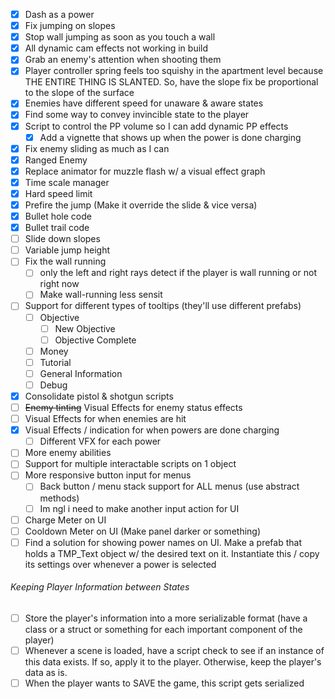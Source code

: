 
- [x] Dash as a power
- [x] Fix jumping on slopes
- [x] Stop wall jumping as soon as you touch a wall
- [x] All dynamic cam effects not working in build
- [x] Grab an enemy's attention when shooting them
- [x] Player controller spring feels too squishy in the apartment level because THE ENTIRE THING IS SLANTED. So, have the slope fix be proportional to the slope of the surface
- [x] Enemies have different speed for unaware & aware states
- [x] Find some way to convey invincible state to the player
- [x] Script to control the PP volume so I can add dynamic PP effects
	- [x] Add a vignette that shows up when the power is done charging
- [x] Fix enemy sliding as much as I can
- [x] Ranged Enemy
- [x] Replace animator for muzzle flash w/ a visual effect graph
- [x] Time scale manager
- [x] Hard speed limit
- [x] Prefire the jump (Make it override the slide & vice versa)
- [x] Bullet hole code
- [x] Bullet trail code
- [ ] Slide down slopes
- [ ] Variable jump height
- [ ] Fix the wall running 
	- [ ] only the left and right rays detect if the player is wall running or not right now
	- [ ] Make wall-running less sensit
- [ ] Support for different types of tooltips (they'll use different prefabs)
	- [ ] Objective
		- [ ] New Objective
		- [ ] Objective Complete
	- [ ] Money
	- [ ] Tutorial
	- [ ] General Information
	- [ ] Debug
- [x] Consolidate pistol & shotgun scripts
- [ ] ~~Enemy tinting~~ Visual Effects for enemy status effects
- [ ] Visual Effects for when enemies are hit
- [x] Visual Effects / indication for when powers are done charging
	- [ ] Different VFX for each power
- [ ] More enemy abilities
- [ ] Support for multiple interactable scripts on 1 object
- [ ] More responsive button input for menus
	- [ ] Back button / menu stack support for ALL menus (use abstract methods)
	- [ ] Im ngl i need to make another input action for UI

- [ ] Charge Meter on UI
- [ ] Cooldown Meter on UI (Make panel darker or something)
- [ ] Find a solution for showing power names on UI. Make a prefab that holds a TMP_Text object w/ the desired text on it. Instantiate this / copy its settings over whenever a power is selected

###### Keeping Player Information between States
- [ ] Store the player's information into a more serializable format (have a class or a struct or something for each important component of the player)
- [ ] Whenever a scene is loaded, have a script check to see if an instance of this data exists. If so, apply it to the player. Otherwise, keep the player's data as is.
- [ ] When the player wants to SAVE the game, this script gets serialized
